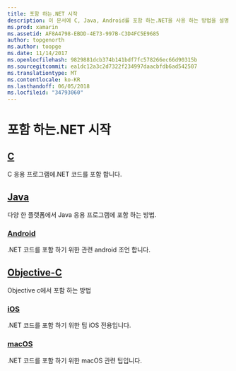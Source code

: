 ```yaml
---
title: 포함 하는.NET 시작
description: 이 문서에 C, Java, Android를 포함 하는.NET을 사용 하는 방법을 설명 하는 다양 한 안내선에 링크 Objective-c, iOS 및 macOS 프로젝트.
ms.prod: xamarin
ms.assetid: AF8A4798-EBDD-4E73-997B-C3D4FC5E9685
author: topgenorth
ms.author: toopge
ms.date: 11/14/2017
ms.openlocfilehash: 9829881dcb374b141bdf7fc578266ec66d90315b
ms.sourcegitcommit: ea1dc12a3c2d7322f234997daacbfdb6ad542507
ms.translationtype: MT
ms.contentlocale: ko-KR
ms.lasthandoff: 06/05/2018
ms.locfileid: "34793060"
---
```

# <a name="getting-started-with-net-embedding"></a>포함 하는.NET 시작

## <a name="ccmd"></a>[C](c.md)

C 응용 프로그램에.NET 코드를 포함 합니다.

## <a name="javajavaindexmd"></a>[Java](java/index.md)

다양 한 플랫폼에서 Java 응용 프로그램에 포함 하는 방법.

### <a name="androidjavaandroidmd"></a>[Android](java/android.md)

.NET 코드를 포함 하기 위한 관련 android 조언 합니다.

## <a name="objective-cobjective-cindexmd"></a>[Objective-C](objective-c/index.md)

Objective c에서 포함 하는 방법

### <a name="iosobjective-ciosmd"></a>[iOS](objective-c/ios.md)

.NET 코드를 포함 하기 위한 팁 iOS 전용입니다.

### <a name="macosobjective-cmacosmd"></a>[macOS](objective-c/macos.md)

.NET 코드를 포함 하기 위한 macOS 관련 팁입니다.
